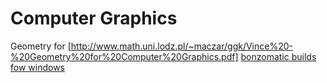 # Computer Graphics
Geometry for [http://www.math.uni.lodz.pl/~maczar/ggk/Vince%20-%20Geometry%20for%20Computer%20Graphics.pdf]
[bonzomatic builds fow windows](https://github.com/Gargaj/Bonzomatic/releases)
